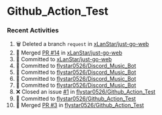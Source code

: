 # Github_Action_Test

### Recent Activities
<!--START_SECTION:activity-->
1. 🗑️ Deleted a branch `request` in [xLanStar/just-go-web](https://github.com/xLanStar/just-go-web)
2. 🔀 Merged [PR #14](https://github.com/xLanStar/just-go-web/pull/14) in [xLanStar/just-go-web](https://github.com/xLanStar/just-go-web)
3. 📝 Committed to [xLanStar/just-go-web](https://github.com/xLanStar/just-go-web/commit/86fd26ee25f5eae0f657fa0071ff3727afbb76cc)
4. 📝 Committed to [flystar0526/Discord_Music_Bot](https://github.com/flystar0526/Discord_Music_Bot/commit/56dc6d300f1241a074d530e7eb1e52412147f1e2)
5. 📝 Committed to [flystar0526/Discord_Music_Bot](https://github.com/flystar0526/Discord_Music_Bot/commit/00f1836d2c57df975c9609fce5a73ca40a19e53f)
6. 📝 Committed to [flystar0526/Discord_Music_Bot](https://github.com/flystar0526/Discord_Music_Bot/commit/8f2a5f79d6659af4dc69b2cbab79f4adfa98e112)
7. 📝 Committed to [flystar0526/Discord_Music_Bot](https://github.com/flystar0526/Discord_Music_Bot/commit/fd62d000f92a8f455d7372b6ff8bb63d741c5d33)
8. ❌ Closed an issue [#1](https://github.com/flystar0526/Github_Action_Test/issues/1) in [flystar0526/Github_Action_Test](https://github.com/flystar0526/Github_Action_Test)
9. 📝 Committed to [flystar0526/Github_Action_Test](https://github.com/flystar0526/Github_Action_Test/commit/839fae66cca2a45ee8515e188d947c1596ed8a11)
10. 🔀 Merged [PR #3](https://github.com/flystar0526/Github_Action_Test/pull/3) in [flystar0526/Github_Action_Test](https://github.com/flystar0526/Github_Action_Test)
<!--END_SECTION:activity-->
